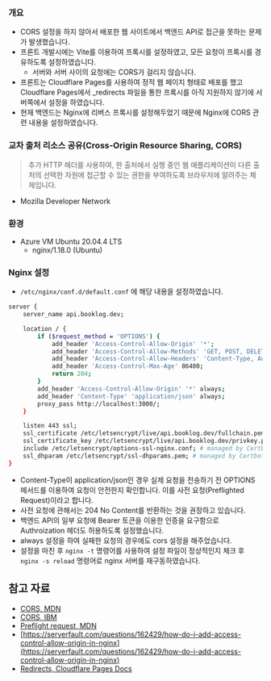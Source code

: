 ### 개요

- CORS 설정을 하지 않아서 배포한 웹 사이트에서 백엔드 API로 접근을 못하는 문제가 발생했습니다.
- 프론트 개발시에는 Vite를 이용하여 프록시를 설정하였고, 모든 요청이 프록시를 경유하도록 설정하였습니다.
    - 서버와 서버 사이의 요청에는 CORS가 걸리지 않습니다.
- 프론트는 Cloudflare Pages를 사용하여 정적 웹 페이지 형태로 배포를 했고 Cloudflare Pages에서 _redirects 파일을 통한 프록시를 아직 지원하지 않기에 서버쪽에서 설정을 하였습니다.
- 현재 백엔드는 Nginx에 리버스 프록시를 설정해두었기 때문에 Nginx에 CORS 관련 내용을 설정하였습니다.

### 교차 출처 리소스 공유(Cross-Origin Resource Sharing, CORS)

> 추가 HTTP 헤더를 사용하여, 한 출처에서 실행 중인 웹 애플리케이션이 다른 출처의 선택한 자원에 접근할 수 있는 권한을 부여하도록 브라우저에 알려주는 체제입니다.
- Mozilla Developer Network
> 

### 환경

- Azure VM Ubuntu 20.04.4 LTS
    - nginx/1.18.0 (Ubuntu)

### Nginx 설정

- `/etc/nginx/conf.d/default.conf` 에 해당 내용을 설정하였습니다.

```bash
server {
    server_name api.booklog.dev;

    location / {
        if ($request_method = 'OPTIONS') {
            add_header 'Access-Control-Allow-Origin' '*';
            add_header 'Access-Control-Allow-Methods' 'GET, POST, DELETE, PATCH, OPTIONS';
            add_header 'Access-Control-Allow-Headers' 'Content-Type, Authorization';
            add_header 'Access-Control-Max-Age' 86400;
            return 204;
        }
        add_header 'Access-Control-Allow-Origin' '*' always;
        add_header 'Content-Type' 'application/json' always;
        proxy_pass http://localhost:3000/;
    }

    listen 443 ssl;
    ssl_certificate /etc/letsencrypt/live/api.booklog.dev/fullchain.pem; # managed by Certbot
    ssl_certificate_key /etc/letsencrypt/live/api.booklog.dev/privkey.pem; # managed by Certbot
    include /etc/letsencrypt/options-ssl-nginx.conf; # managed by Certbot
    ssl_dhparam /etc/letsencrypt/ssl-dhparams.pem; # managed by Certbot
}
```

- Content-Type이 application/json인 경우 실제 요청을 전송하기 전 OPTIONS 메서드를 이용하여 요청이 안전한지 확인합니다. 이를 사전 요청(Preflighted Request)이라고 합니다.
- 사전 요청에 관해서는 204 No Content를 반환하는 것을 권장하고 있습니다.
- 백엔드 API의 일부 요청에 Bearer 토큰을 이용한 인증을 요구함으로 Authroization 헤더도 허용하도록 설정했습니다.
- always 설정을 하여 실패한 요청의 경우에도 cors 설정을 해주었습니다.
- 설정을 마친 후 `nginx -t` 명령어를 사용하여 설정 파일이 정상적인지 체크 후 `nginx -s reload` 명령어로 nginx 서버를 재구동하였습니다.

## 참고 자료

- [CORS, MDN](https://developer.mozilla.org/ko/docs/Web/HTTP/CORS)
- [CORS, IBM](https://www.ibm.com/docs/ko/integration-bus/10.0?topic=overview-cross-origin-resource-sharing)
- [Preflight request, MDN](https://developer.mozilla.org/ko/docs/Glossary/Preflight_request)
- [https://serverfault.com/questions/162429/how-do-i-add-access-control-allow-origin-in-nginx](https://serverfault.com/questions/162429/how-do-i-add-access-control-allow-origin-in-nginx)
- [Redirects, Cloudflare Pages Docs](https://developers.cloudflare.com/pages/platform/redirects/)